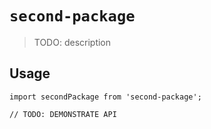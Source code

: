 # `second-package`

> TODO: description

## Usage

```
import secondPackage from 'second-package';

// TODO: DEMONSTRATE API
```
